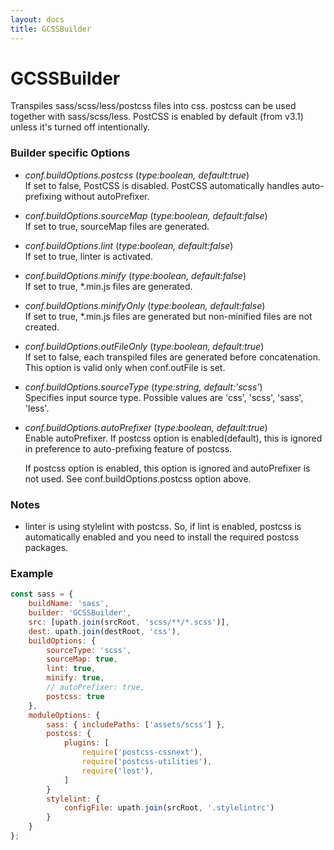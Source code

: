 ```yaml
---
layout: docs
title: GCSSBuilder
---
```


# GCSSBuilder
Transpiles sass/scss/less/postcss files into css. postcss can be used together with sass/scss/less.
PostCSS is enabled by default (from v3.1) unless it's turned off intentionally.

### Builder specific Options
  - *conf.buildOptions.postcss* (<i>type:boolean, default:true</i>)<br>
    If set to false, PostCSS is disabled. PostCSS automatically handles auto-prefixing without autoPrefixer.

  - *conf.buildOptions.sourceMap* (<i>type:boolean, default:false</i>)<br>
    If set to true, sourceMap files are generated.

  - *conf.buildOptions.lint* (<i>type:boolean, default:false</i>)<br>
    If set to true, linter is activated.

  - *conf.buildOptions.minify* (<i>type:boolean, default:false</i>)<br>
    If set to true, *.min.js files are generated.

  - *conf.buildOptions.minifyOnly* (<i>type:boolean, default:false</i>)<br>
    If set to true, *.min.js files are generated but non-minified files are not created.

  - *conf.buildOptions.outFileOnly* (<i>type:boolean, default:*true*</i>)<br>
    If set to false, each transpiled files are generated before concatenation.
    This option is valid only when conf.outFile is set.

  - *conf.buildOptions.sourceType* (<i>type:string, default:'scss'</i>)<br>
    Specifies input source type. Possible values are 'css', 'scss', 'sass', 'less'.

  - *conf.buildOptions.autoPrefixer* (<i>type:boolean, default:true</i>)<br>
    Enable autoPrefixer. If postcss option is enabled(default), this is ignored in preference to auto-prefixing feature of postcss.

    If postcss option is enabled, this option is ignored and autoPrefixer is not used.
    See conf.buildOptions.postcss option above.


### Notes
  - linter is using stylelint with postcss. So, if lint is enabled, postcss is automatically enabled and you need to install the required postcss packages.


### Example
```js
const sass = {
    buildName: 'sass',
    builder: 'GCSSBuilder',
    src: [upath.join(srcRoot, 'scss/**/*.scss')],
    dest: upath.join(destRoot, 'css'),
    buildOptions: {
        sourceType: 'scss',
        sourceMap: true,
        lint: true,
        minify: true,
        // autoPrefixer: true,
        postcss: true
    },
    moduleOptions: {
        sass: { includePaths: ['assets/scss'] },
        postcss: {
            plugins: [
                require('postcss-cssnext'),
                require('postcss-utilities'),
                require('lost'),
            ]
        }
        stylelint: {
            configFile: upath.join(srcRoot, '.stylelintrc')
        }
    }
};
```
